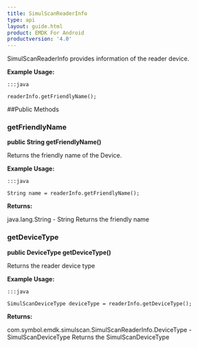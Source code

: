 ```yaml
---
title: SimulScanReaderInfo
type: api
layout: guide.html
product: EMDK For Android
productversion: '4.0'
---
```



SimulScanReaderInfo provides information of the reader device.
 
 

**Example Usage:**
	
	:::java
	
	readerInfo.getFriendlyName();
	


##Public Methods

### getFriendlyName

**public String getFriendlyName()**

Returns the friendly name of the Device.
 
 

**Example Usage:**
	
	:::java
	
	String name = readerInfo.getFriendlyName();
	


**Returns:**

java.lang.String - String
 		Returns the friendly name

### getDeviceType

**public DeviceType getDeviceType()**

Returns the reader device type
 
 

**Example Usage:**
	
	:::java
	
	SimulScanDeviceType deviceType = readerInfo.getDeviceType();
	


**Returns:**

com.symbol.emdk.simulscan.SimulScanReaderInfo.DeviceType - SimulScanDeviceType
 		Returns the SimulScanDeviceType












